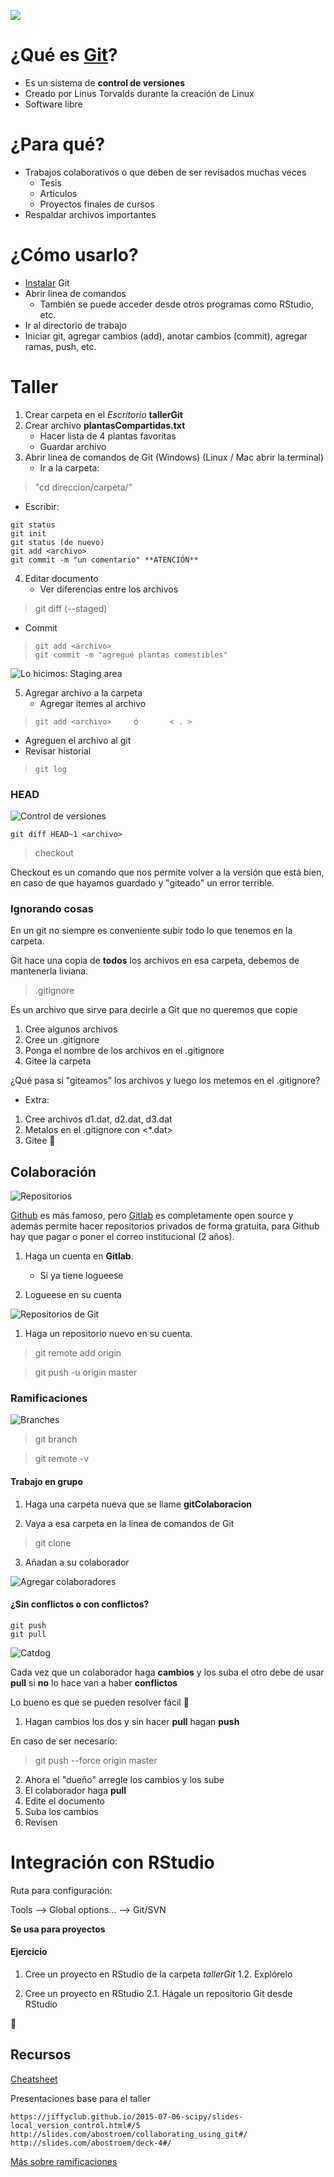 ![](https://github.com/joselatrans/tallerGit/blob/master/imagenes/git1.gif?raw=true)

# ¿Qué es [Git](https://git-scm.com/)?
* Es un sistema de **control de versiones**
* Creado por Linus Torvalds durante la creación de Linux
* Software libre

# ¿Para qué?
* Trabajos colaborativos o que deben de ser revisados muchas veces
    + Tesis
    + Artículos
    + Proyectos finales de cursos
* Respaldar archivos importantes

# ¿Cómo usarlo?
* [Instalar](https://git-scm.com/downloads) Git
* Abrir linea de comandos
    + También se puede acceder desde otros programas como RStudio, etc.
* Ir al directorio de trabajo
* Iniciar git, agregar cambios (add), anotar cambios (commit), agregar ramas, push, etc.

# Taller 
1. Crear carpeta en el *Escritorio* **tallerGit<SuNombre>**
2. Crear archivo **plantasCompartidas<SuNombre>.txt**
    + Hacer lista de 4 plantas favoritas
    + Guardar archivo
3. Abrir linea de comandos de Git (Windows) (Linux / Mac abrir la terminal)
    + Ir a la carpeta: 

>   "cd direccion/carpeta/"

+ Escribir:
```
git status
git init
git status (de nuevo)
git add <archivo>
git commit -m "un comentario" **ATENCIÓN**
```
4. Editar documento
    + Ver diferencias entre los archivos
>    git diff <archivo>	(--staged)
+ Commit
>     git add <archivo>
>     git commit -m "agregué plantas comestibles"

![Lo hicimos: Staging area](https://github.com/joselatrans/tallerGit/blob/master/imagenes/git-staging-area.png?raw=true)

5. Agregar archivo a la carpeta
    + Agregar itemes al archivo

>     git add <archivo>     ó       < . >

+ Agreguen el archivo al git
+ Revisar historial 

>     git log

### HEAD

![Control de versiones](https://github.com/joselatrans/tallerGit/blob/master/imagenes/git-checkout.png?raw=true)

```
git diff HEAD~1 <archivo>
```
> checkout

Checkout es un comando que nos permite volver a la versión que está bien, en caso de que hayamos guardado y "giteado" un error terrible.

### Ignorando cosas
En un git no siempre es conveniente subir todo lo que tenemos en la carpeta.

Git hace una copia de **todos** los archivos en esa carpeta, debemos de mantenerla liviana.

> .gitignore

Es un archivo que sirve para decirle a Git que no queremos que copie

1. Cree algunos archivos
2. Cree un .gitignore
3. Ponga el nombre de los archivos en el .gitignore
4. Gitee la carpeta

¿Qué pasa si "giteamos" los archivos y luego los metemos en el .gitignore?

- Extra: 
1. Cree archivos d1.dat, d2.dat, d3.dat
2. Metalos en el .gitignore con <*.dat>
3. Gitee :metal:

## Colaboración
![Repositorios](https://github.com/joselatrans/tallerGit/blob/master/imagenes/comparativa-git.png?raw=true)

[Github](https://github.com/) es más famoso, pero [Gitlab](https://about.gitlab.com/) es completamente open source y además permite hacer repositorios privados de forma gratuita, para Github hay que pagar o poner el correo institucional (2 años). 

1. Haga un cuenta en **Gitlab**.
	+ Si ya tiene logueese

2. Logueese en su cuenta

![Repositorios de Git](https://github.com/joselatrans/tallerGit/blob/master/imagenes/git_repositories.png?raw=true)

1. Haga un repositorio nuevo en su cuenta.

> git remote add origin <link>

> git push -u origin master

### Ramificaciones
![Branches](https://github.com/joselatrans/tallerGit/blob/master/imagenes/branches_git.png?raw=true)

> git branch

> git remote -v

#### Trabajo en grupo

1. Haga una carpeta nueva que se llame **gitColaboracion**

2. Vaya a esa carpeta en la linea de comandos de Git

> git clone <link>

3. Añadan a su colaborador

![Agregar colaboradores](https://github.com/joselatrans/tallerGit/blob/master/imagenes/agregarMiembrosGit.png?raw=true)

#### ¿Sin conflictos o con conflictos?

```
git push
git pull
```
![Catdog](https://github.com/joselatrans/tallerGit/blob/master/imagenes/catdog.jpg?raw=true)

Cada vez que un colaborador haga **cambios** y los suba el otro debe de usar **pull** si **no** lo hace van a haber **conflictos**

Lo bueno es que se pueden resolver fácil :chicken:

1. Hagan cambios los dos y sin hacer **pull** hagan **push**

En caso de ser necesario:

> git push --force origin master 

2. Ahora el "dueño" arregle los cambios y los sube 
3. El colaborador haga **pull**
4. Edite el documento
5. Suba los cambios
6. Revisen

# Integración con RStudio

Ruta para configuración:
  
  Tools --> Global options... --> Git/SVN
  
**Se usa para proyectos**

#### Ejercicio

1. Cree un proyecto en RStudio de la carpeta *tallerGit<SuNombre>*
  1.2. Explórelo
  
2. Cree un proyecto en RStudio
  2.1. Hágale un repositorio Git desde RStudio

:metal:

## Recursos

[Cheatsheet](https://education.github.com/git-cheat-sheet-education.pdf)

Presentaciones base para el taller
```
https://jiffyclub.github.io/2015-07-06-scipy/slides-local_version_control.html#/5
http://slides.com/abostroem/collaborating_using_git#/
http://slides.com/abostroem/deck-4#/
```

[Más sobre ramificaciones](https://gerardnico.com/code/version/git/branch)
